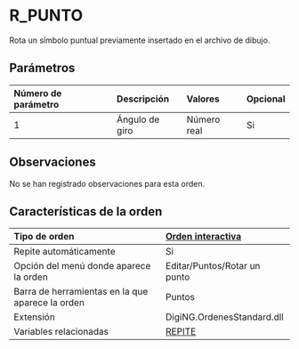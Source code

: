 # R\_PUNTO

Rota un símbolo puntual previamente insertado en el archivo de dibujo.

## Parámetros

| Número de parámetro | Descripción | Valores | Opcional |
| :--- | :--- | :--- | :--- |
| 1 | Ángulo de giro | Número real | Si |

## Observaciones

No se han registrado observaciones para esta orden.

## Características de la orden

| Tipo de orden | [Orden interactiva](r-punto.md) |
| :--- | :--- |
| Repite automáticamente | Si |
| Opción del menú donde aparece la orden | Editar/Puntos/Rotar un punto |
| Barra de herramientas en la que aparece la orden | Puntos |
| Extensión | DigiNG.OrdenesStandard.dll |
| Variables relacionadas | [REPITE](/digi3d-net/referencia/digi3d.net/ventana-de-dibujo/ordenes/r/REPITE.html) |

